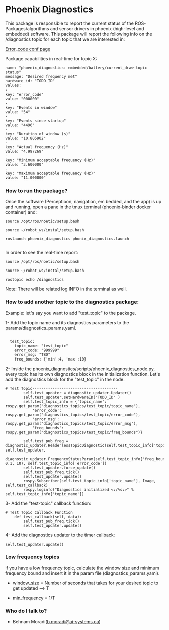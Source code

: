 # Phoenix Diagnostics #

This package is responsible to report the current status of the ROS-Packages/algorithms and sensor drivers in phoenix (high-level and embedded) software.
This package will report the following info on the /diagnostics topic for each topic that we are interested in:

[Error_code conf page](https://ais-ugv2.atlassian.net/l/c/nq8B7gva)


Package capabilities in real-time for topic X: 

```
name: "phoenix_diagnostics: embedded/battery/current_draw topic status"
message: "Desired frequency met"
hardware_id: "TODO_ID"
values:
-
key: "error_code"
value: "000000"
-
key: "Events in window"
value: "54"
-
key: "Events since startup"
value: "4496"
-
key: "Duration of window (s)"
value: "10.805902"
-
key: "Actual frequency (Hz)"
value: "4.997269"
-
key: "Minimum acceptable frequency (Hz)"
value: "3.600000"
-
key: "Maximum acceptable frequency (Hz)"
value: "11.000000"

```

### How to run the package? ###
Once the software (Perceptioon, navigation, em bedded, and the app) is up and running, open a pane in the tmux terminal (phoenix-binder docker container) and:


```
source /opt/ros/noetic/setup.bash

source ~/robot_ws/instal/setup.bash

roslaunch phoenix_diagnostics phonix_diagnostics.launch


```


In order to see the real-time report:

```
source /opt/ros/noetic/setup.bash

source ~/robot_ws/instal/setup.bash

rostopic echo /diagnostics

```


Note: There will be related log INFO in the terminal as well.

### How to add another topic to the diagnostics package:

Example: let's say you want to add "test_topic" to the package.

1- Add the topic name and its diagnostics parameters to the params/diagnostics_params.yaml.

```

  test_topic:
    topic_name: "test_topic"
    error_code: "999999"
    error_msg: "TBD"
    freq_bounds: {'min':4, 'max':10}

```

2- Inside the phoenix_diagnostics/scripts/phoenix_diagnostics_node.py, every topic has its own diagnostics block in the initialization function. Let's add the diagnostics block for the "test_topic" in the node.

```
# Test Topic--------------------------------------
        self.test_updater = diagnostic_updater.Updater()
        self.test_updater.setHardwareID("TODO_ID" )
        self.test_topic_info = {'topic_name': rospy.get_param("diagnostics_topics/test_topic/topic_name"),
            'error_code': rospy.get_param("diagnostics_topics/test_topic/error_code"),
            'error_msg': rospy.get_param("diagnostics_topics/test_topic/error_msg"),
            'freq_bounds': rospy.get_param("diagnostics_topics/test_topic/freq_bounds")}

        self.test_pub_freq = diagnostic_updater.HeaderlessTopicDiagnostic(self.test_topic_info['topic_name'], self.test_updater,
            diagnostic_updater.FrequencyStatusParam(self.test_topic_info['freq_bounds'], 0.1, 10), self.test_topic_info['error_code'])
        self.test_updater.force_update()
        self.test_pub_freq.tick()
        self.test_updater.update()
        rospy.Subscriber(self.test_topic_info['topic_name'], Image, self.test_callback)
        rospy.loginfo("Diagnostics initialized <:/%s:>" % self.test_topic_info['topic_name'])

```

3- Add the "test-topic" callback function:

```
# Test Topic Callback Function
    def test_callback(self, data):
        self.test_pub_freq.tick()
        self.test_updater.update()

```


4- Add the diagnostics updater to the timer callback:

```
self.test_updater.update()

```

### Low frequency topics ###
if you have a low frequency topic, calculate the window size and minimum frequency bound and insert it in the param file (diagnostics_params.yaml). 

* window_size = Number of seconds that takes for your desired topic to get updated --> T

* min_frequency = 1/T


### Who do I talk to? ###

* Behnam Moradi(b.moradi@ai-systems.ca)